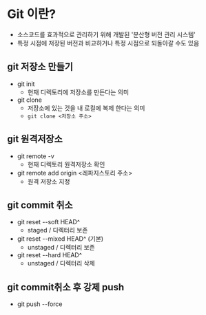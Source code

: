 # Git 이란?
- 소스코드를 효과적으로 관리하기 위해 개발된 '분산형 버전 관리 시스템'
- 특정 시점에 저장된 버전과 비교하거나 특정 시점으로 되돌아갈 수도 있음

## git 저장소 만들기
- git init  
  - 현재 디렉토리에 저장소를 만든다는 의미 
- git clone  
  - 저장소에 있는 것을 내 로컬에 복제 한다는 의미
  - `git clone <저장소 주소>`

## git 원격저장소
- git remote -v  
  - 현재 디렉토리 원격저장소 확인
- git remote add origin <레파지스토리 주소>   
  - 원격 저장소 지정

## git commit 취소
- git reset --soft HEAD^  
   - staged / 디렉터리 보존  
- git reset --mixed HEAD^ (기본)  
   - unstaged / 디렉터리 보존  
- git reset --hard HEAD^
   - unstaged / 디렉터리 삭제

## git commit취소 후 강제 push
- git push --force
